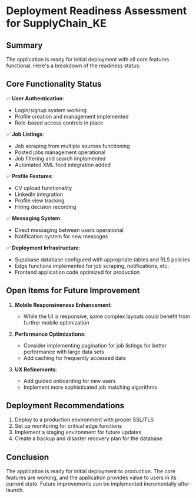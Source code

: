 
# Deployment Readiness Assessment for SupplyChain_KE

## Summary
The application is ready for initial deployment with all core features functional. Here's a breakdown of the readiness status:

## Core Functionality Status

✅ **User Authentication**:
- Login/signup system working
- Profile creation and management implemented
- Role-based access controls in place

✅ **Job Listings**:
- Job scraping from multiple sources functioning
- Posted jobs management operational
- Job filtering and search implemented
- Automated XML feed integration added

✅ **Profile Features**:
- CV upload functionality
- LinkedIn integration
- Profile view tracking
- Hiring decision recording

✅ **Messaging System**:
- Direct messaging between users operational
- Notification system for new messages

✅ **Deployment Infrastructure**:
- Supabase database configured with appropriate tables and RLS policies
- Edge functions implemented for job scraping, notifications, etc.
- Frontend application code optimized for production

## Open Items for Future Improvement

1. **Mobile Responsiveness Enhancement**:
   - While the UI is responsive, some complex layouts could benefit from further mobile optimization

2. **Performance Optimizations**:
   - Consider implementing pagination for job listings for better performance with large data sets
   - Add caching for frequently accessed data

3. **UX Refinements**:
   - Add guided onboarding for new users
   - Implement more sophisticated job matching algorithms

## Deployment Recommendations

1. Deploy to a production environment with proper SSL/TLS
2. Set up monitoring for critical edge functions
3. Implement a staging environment for future updates
4. Create a backup and disaster recovery plan for the database

## Conclusion

The application is ready for initial deployment to production. The core features are working, and the application provides value to users in its current state. Future improvements can be implemented incrementally after launch.
